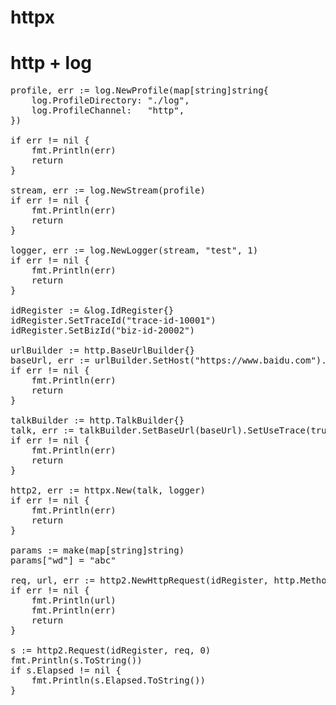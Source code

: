 # httpx
http + log
==

<pre>
profile, err := log.NewProfile(map[string]string{
    log.ProfileDirectory: "./log",
    log.ProfileChannel:   "http",
})

if err != nil {
    fmt.Println(err)
    return
}

stream, err := log.NewStream(profile)
if err != nil {
    fmt.Println(err)
    return
}

logger, err := log.NewLogger(stream, "test", 1)
if err != nil {
    fmt.Println(err)
    return
}

idRegister := &log.IdRegister{}
idRegister.SetTraceId("trace-id-10001")
idRegister.SetBizId("biz-id-20002")

urlBuilder := http.BaseUrlBuilder{}
baseUrl, err := urlBuilder.SetHost("https://www.baidu.com").Build()
if err != nil {
    fmt.Println(err)
    return
}

talkBuilder := http.TalkBuilder{}
talk, err := talkBuilder.SetBaseUrl(baseUrl).SetUseTrace(true).Build()
if err != nil {
    fmt.Println(err)
    return
}

http2, err := httpx.New(talk, logger)
if err != nil {
    fmt.Println(err)
    return
}

params := make(map[string]string)
params["wd"] = "abc"

req, url, err := http2.NewHttpRequest(idRegister, http.MethodGet, "s", params)
if err != nil {
    fmt.Println(url)
    fmt.Println(err)
    return
}

s := http2.Request(idRegister, req, 0)
fmt.Println(s.ToString())
if s.Elapsed != nil {
    fmt.Println(s.Elapsed.ToString())
}
</pre>
